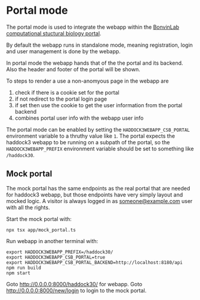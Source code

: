 # Portal mode

The portal mode is used to integrate the webapp within the [BonvinLab computational stuctural biology portal](https://www.bonvinlab.org/).

By default the webapp runs in standalone mode, meaning registration, login and user management is done by the webapp.

In portal mode the webapp hands that of the the portal and its backend.
Also the header and footer of the portal will be shown.

To steps to render a use a non-anomyous page in the webapp are

1. check if there is a cookie set for the portal
2. if not redirect to the portal login page
3. if set then use the cookie to get the user information from the portal backend
4. combines portal user info with the webapp user info

The portal mode can be enabled by setting the `HADDOCK3WEBAPP_CSB_PORTAL` environment variable to a thruthy value like `1`.
The portal expects the haddock3 webapp to be running on a subpath of the portal, so the `HADDOCK3WEBAPP_PREFIX` environment variable should be set to something like `/haddock30`.

## Mock portal

The mock portal has the same endpoints as the real portal that are needed for haddock3 webapp, but those endpoints have very simply layout and mocked logic. A visitor is always logged in as someone@example.com user with all the rights.

Start the mock portal with:

```shell
npx tsx app/mock_portal.ts
```

Run webapp in another terminal with:

```shell
export HADDOCK3WEBAPP_PREFIX=/haddock30/
export HADDOCK3WEBAPP_CSB_PORTAL=true
export HADDOCK3WEBAPP_CSB_PORTAL_BACKEND=http://localhost:8180/api
npm run build
npm start
```

Goto http://0.0.0.0:8000/haddock30/ for webapp.
Goto http://0.0.0.0:8000/new/login to login to the mock portal.
